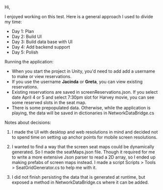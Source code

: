 Hi,

I enjoyed working on this test. Here is a general approach I used to divide my time:
- Day 1: Plan 
- Day 2: Build UI 
- Day 3: Build data base with UI
- Day 4: Add backend support
- Day 5: Polish 


Running the application: 
- When you start the project in Unity, you'd need to add add a username to make or view reservations. 
- If you use the username **Jacinda** or **Greta**, you can view existing reservations. 
- Existing reservations are saved in screenReservations.json. If you select date April 4 or 5 and select 7:30pm slot for Harvey movie, you can see some reserved slots in the seat map. 
- There is some prepopulated data. Otherwise, while the application is playing, the data will be saved in dictionaries in NetworkDataBridge.cs


Notes about decisions: 
1. I made the UI with desktop and web resolutions in mind and decided not to spend time on setting up anchor points for mobile screen resolutions. 

2. I wanted to find a way that the screen seat maps could be dynamically generated. So I made the seatMaps.json file. Though it required for me to write a more extensive Json parser to read a 2D array, so I ended up making prefabs of screen maps instead. I made a script Scripts > Tools > SeatGridGenerator.cs to help me with it. 

3. I did not finish persisting the data that is generated at runtime, but exposed a method in NetworkDataBridge.cs where it can be added. 
